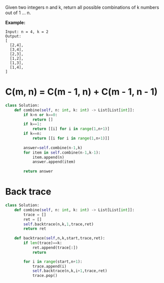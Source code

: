 Given two integers n and k, return all possible combinations of k numbers out of 1 ... n.

**Example:**
```
Input: n = 4, k = 2
Output:
[
  [2,4],
  [3,4],
  [2,3],
  [1,2],
  [1,3],
  [1,4],
]
```
# C(m, n) = C(m - 1, n) + C(m - 1, n - 1)
```python
class Solution:
    def combine(self, n: int, k: int) -> List[List[int]]:
        if k>n or k==0:
            return []
        if k==1:
            return [[i] for i in range(1,n+1)]
        if k==n:
            return [[i for i in range(1,n+1)]]
        
        answer=self.combine(n-1,k)
        for item in self.combine(n-1,k-1):
            item.append(n)
            answer.append(item)
        
        return answer
```
# Back trace
```python
class Solution:
    def combine(self, n: int, k: int) -> List[List[int]]:
        trace = []
        ret = []
        self.backtrace(n,k,1,trace,ret)
        return ret
    
    def backtrace(self,n,k,start,trace,ret):
        if len(trace)==k:
            ret.append(trace[:])
            return

        for i in range(start,n+1):
            trace.append(i)
            self.backtrace(n,k,i+1,trace,ret)
            trace.pop()
```